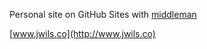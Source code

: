 Personal site on GitHub Sites with [middleman](https://middlemanapp.com)

[www.jwils.co](http://www.jwils.co)
